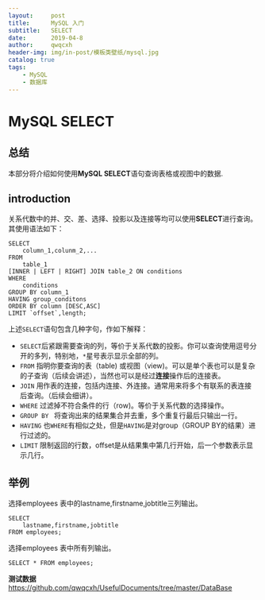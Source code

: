 ```yaml
---
layout:     post
title:      MySQL 入门
subtitle:   SELECT
date:       2019-04-8
author:     qwqcxh
header-img: img/in-post/模板类壁纸/mysql.jpg
catalog: true
tags:
    - MySQL
    - 数据库
---
```


# MySQL SELECT
## 总结
本部分将介绍如何使用**MySQL SELECT**语句查询表格或视图中的数据.

## introduction
关系代数中的并、交、差、选择、投影以及连接等均可以使用**SELECT**进行查询。其使用语法如下：
``` MySQL
SELECT 
    column_1,colunm_2,...
FROM 
    table_1
[INNER | LEFT | RIGHT] JOIN table_2 ON conditions
WHERE 
    conditions
GROUP BY column_1
HAVING group_conditons
ORDER BY column [DESC,ASC]
LIMIT `offset`,length;
```

上述`SELECT`语句包含几种字句，作如下解释：
- `SELECT`后紧跟需要查询的列，等价于关系代数的投影。你可以查询使用逗号分开的多列，特别地，`*`星号表示显示全部的列。
- `FROM` 指明你要查询的表（table) 或视图（view)。可以是单个表也可以是复杂的子查询（后续会讲述），当然也可以是经过**连接**操作后的连接表。
- `JOIN` 用作表的连接，包括内连接、外连接。通常用来将多个有联系的表连接后查询。（后续会细讲）。
- `WHERE` 过滤掉不符合条件的行（row)。等价于关系代数的选择操作。
- `GROUP BY ` 将查询出来的结果集合并去重，多个重复行最后只输出一行。
- `HAVING` 也`WHERE`有相似之处，但是`HAVING`是对group（GROUP BY的结果）进行过滤的。
- `LIMIT` 限制返回的行数，offset是从结果集中第几行开始，后一个参数表示显示几行。

## 举例
选择employees 表中的lastname,firstname,jobtitle三列输出。
``` MySQL
SELECT
    lastname,firstname,jobtitle
FROM employees;
```
选择employees 表中所有列输出。
``` MySQL
SELECT * FROM employees;
```

**测试数据** https://github.com/qwqcxh/UsefulDocuments/tree/master/DataBase